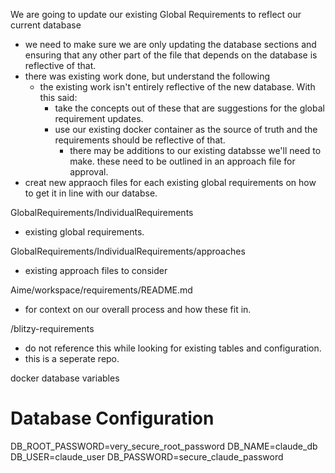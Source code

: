 We are going to update our existing Global Requirements to reflect our current database
- we need to make sure we are only updating the database sections and ensuring that any other part of the file that depends on the database is reflective of that.
- there was existing work done, but understand the following
  - the existing work isn't entirely reflective of the new database. With this said:
    - take the concepts out of these that are suggestions for the global requirement updates.
    - use our existing docker container as the source of truth and the requirements should be reflective of that.
      - there may be additions to our existing databsse we'll need to make. these need to be outlined in an approach file for approval.
- creat new appraoch files for each existing global requirements on how to get it in line with our databse.

GlobalRequirements/IndividualRequirements
- existing global requirements.

GlobalRequirements/IndividualRequirements/approaches
- existing approach files to consider

Aime/workspace/requirements/README.md
- for context on our overall process and how these fit in.

/blitzy-requirements
- do not reference this while looking for existing tables and configuration.
- this is a seperate repo.

docker database variables

# Database Configuration
DB_ROOT_PASSWORD=very_secure_root_password
DB_NAME=claude_db
DB_USER=claude_user
DB_PASSWORD=secure_claude_password